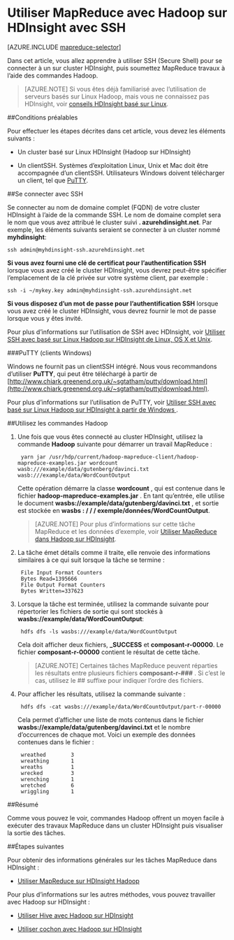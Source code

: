 <properties
   pageTitle="Connexion MapReduce et SSH avec Hadoop dans HDInsight | Microsoft Azure"
   description="Découvrez comment utiliser SSH pour exécuter des travaux MapReduce à l’aide de Hadoop sur HDInsight."
   services="hdinsight"
   documentationCenter=""
   authors="Blackmist"
   manager="jhubbard"
   editor="cgronlun"
   tags="azure-portal"/>

<tags
   ms.service="hdinsight"
   ms.devlang="na"
   ms.topic="article"
   ms.tgt_pltfrm="na"
   ms.workload="big-data"
   ms.date="08/23/2016"
   ms.author="larryfr"/>

# <a name="use-mapreduce-with-hadoop-on-hdinsight-with-ssh"></a>Utiliser MapReduce avec Hadoop sur HDInsight avec SSH

[AZURE.INCLUDE [mapreduce-selector](../../includes/hdinsight-selector-use-mapreduce.md)]

Dans cet article, vous allez apprendre à utiliser SSH (Secure Shell) pour se connecter à un sur cluster HDInsight, puis soumettez MapReduce travaux à l’aide des commandes Hadoop.

> [AZURE.NOTE] Si vous êtes déjà familiarisé avec l’utilisation de serveurs basés sur Linux Hadoop, mais vous ne connaissez pas HDInsight, voir [conseils HDInsight basé sur Linux](hdinsight-hadoop-linux-information.md).

##<a id="prereq"></a>Conditions préalables

Pour effectuer les étapes décrites dans cet article, vous devez les éléments suivants :

* Un cluster basé sur Linux HDInsight (Hadoop sur HDInsight)

* Un clientSSH. Systèmes d’exploitation Linux, Unix et Mac doit être accompagnée d’un clientSSH. Utilisateurs Windows doivent télécharger un client, tel que [PuTTY](http://www.chiark.greenend.org.uk/~sgtatham/putty/download.html).

##<a id="ssh"></a>Se connecter avec SSH

Se connecter au nom de domaine complet (FQDN) de votre cluster HDInsight à l’aide de la commande SSH. Le nom de domaine complet sera le nom que vous avez attribué le cluster suivi **. azurehdinsight.net**. Par exemple, les éléments suivants seraient se connecter à un cluster nommé **myhdinsight**:

    ssh admin@myhdinsight-ssh.azurehdinsight.net

**Si vous avez fourni une clé de certificat pour l’authentification SSH** lorsque vous avez créé le cluster HDInsight, vous devrez peut-être spécifier l’emplacement de la clé privée sur votre système client, par exemple :

    ssh -i ~/mykey.key admin@myhdinsight-ssh.azurehdinsight.net

**Si vous disposez d’un mot de passe pour l’authentification SSH** lorsque vous avez créé le cluster HDInsight, vous devrez fournir le mot de passe lorsque vous y êtes invité.

Pour plus d’informations sur l’utilisation de SSH avec HDInsight, voir [Utiliser SSH avec basé sur Linux Hadoop sur HDInsight de Linux, OS X et Unix](hdinsight-hadoop-linux-use-ssh-unix.md).

###<a name="putty-windows-clients"></a>PuTTY (clients Windows)

Windows ne fournit pas un clientSSH intégré. Nous vous recommandons d’utiliser **PuTTY**, qui peut être téléchargé à partir de [http://www.chiark.greenend.org.uk/~sgtatham/putty/download.html](http://www.chiark.greenend.org.uk/~sgtatham/putty/download.html).

Pour plus d’informations sur l’utilisation de PuTTY, voir [Utiliser SSH avec basé sur Linux Hadoop sur HDInsight à partir de Windows ](hdinsight-hadoop-linux-use-ssh-windows.md).

##<a id="hadoop"></a>Utilisez les commandes Hadoop

1. Une fois que vous êtes connecté au cluster HDInsight, utilisez la commande **Hadoop** suivante pour démarrer un travail MapReduce :

        yarn jar /usr/hdp/current/hadoop-mapreduce-client/hadoop-mapreduce-examples.jar wordcount wasb:///example/data/gutenberg/davinci.txt wasb:///example/data/WordCountOutput

    Cette opération démarre la classe **wordcount** , qui est contenue dans le fichier **hadoop-mapreduce-examples.jar** . En tant qu’entrée, elle utilise le document **wasbs://example/data/gutenberg/davinci.txt** , et sortie est stockée en **wasbs : / / / exemple/données/WordCountOutput**.

    > [AZURE.NOTE] Pour plus d’informations sur cette tâche MapReduce et les données d’exemple, voir [Utiliser MapReduce dans Hadoop sur HDInsight](hdinsight-use-mapreduce.md).

2. La tâche émet détails comme il traite, elle renvoie des informations similaires à ce qui suit lorsque la tâche se termine :

        File Input Format Counters
        Bytes Read=1395666
        File Output Format Counters
        Bytes Written=337623

3. Lorsque la tâche est terminée, utilisez la commande suivante pour répertorier les fichiers de sortie qui sont stockés à **wasbs://example/data/WordCountOutput**:

        hdfs dfs -ls wasbs:///example/data/WordCountOutput

    Cela doit afficher deux fichiers, **_SUCCESS** et **composant-r-00000**. Le fichier **composant-r-00000** contient le résultat de cette tâche.

    > [AZURE.NOTE] Certaines tâches MapReduce peuvent réparties les résultats entre plusieurs fichiers **composant-r-###** . Si c’est le cas, utilisez le ## suffixe pour indiquer l’ordre des fichiers.

4. Pour afficher les résultats, utilisez la commande suivante :

        hdfs dfs -cat wasbs:///example/data/WordCountOutput/part-r-00000

    Cela permet d’afficher une liste de mots contenus dans le fichier **wasbs://example/data/gutenberg/davinci.txt** et le nombre d’occurrences de chaque mot. Voici un exemple des données contenues dans le fichier :

        wreathed        3
        wreathing       1
        wreaths         1
        wrecked         3
        wrenching       1
        wretched        6
        wriggling       1

##<a id="summary"></a>Résumé

Comme vous pouvez le voir, commandes Hadoop offrent un moyen facile à exécuter des travaux MapReduce dans un cluster HDInsight puis visualiser la sortie des tâches.

##<a id="nextsteps"></a>Étapes suivantes

Pour obtenir des informations générales sur les tâches MapReduce dans HDInsight :

* [Utiliser MapReduce sur HDInsight Hadoop](hdinsight-use-mapreduce.md)

Pour plus d’informations sur les autres méthodes, vous pouvez travailler avec Hadoop sur HDInsight :

* [Utiliser Hive avec Hadoop sur HDInsight](hdinsight-use-hive.md)

* [Utiliser cochon avec Hadoop sur HDInsight](hdinsight-use-pig.md)
